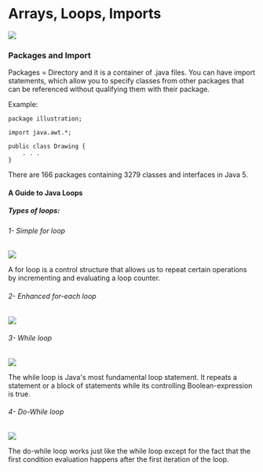 # Arrays, Loops, Imports

![](https://miro.medium.com/max/8642/1*iIXOmGDzrtTJmdwbn7cGMw.png)


### Packages and Import

Packages = Directory and it is a container of .java files.
You can have import statements, which allow you to specify classes from other packages that can be referenced without qualifying them with their package.


Example:
```
package illustration;

import java.awt.*;

public class Drawing {
    . . .
}
```

There are 166 packages containing 3279 classes and interfaces in Java 5.

#### A Guide to Java Loops

##### Types of loops:

###### 1- Simple for loop

![](https://media.geeksforgeeks.org/wp-content/uploads/20191108131134/For-Loop.jpg)

A for loop is a control structure that allows us to repeat certain operations by incrementing and evaluating a loop counter.

###### 2- Enhanced for-each loop

![](https://cdn.educba.com/academy/wp-content/uploads/2019/11/for-each-loop-in-java-1.png)

###### 3- While loop

![](https://media.geeksforgeeks.org/wp-content/uploads/20191118164726/While-Loop-GeeksforGeeks.jpg)

The while loop is Java's most fundamental loop statement. It repeats a statement or a block of statements while its controlling Boolean-expression is true.

###### 4- Do-While loop

![](https://cdn.journaldev.com/wp-content/uploads/2017/10/java-do-while-loop-1.png)

The do-while loop works just like the while loop except for the fact that the first condition evaluation happens after the first iteration of the loop.
